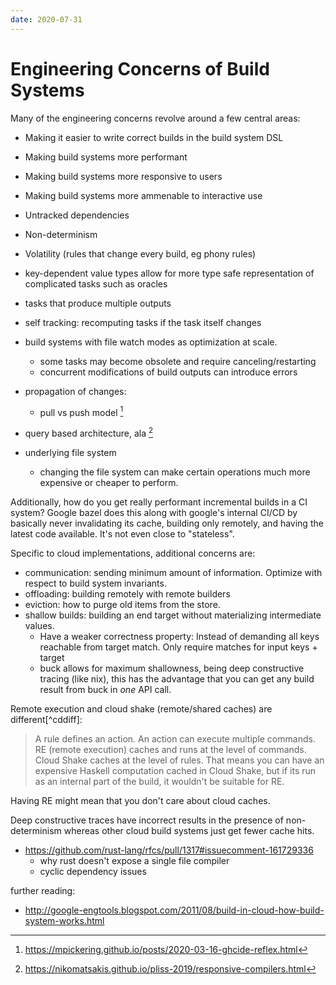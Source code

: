 ```yaml
---
date: 2020-07-31
---
```


# Engineering Concerns of Build Systems

Many of the engineering concerns revolve around a few central areas:

- Making it easier to write correct builds in the build system DSL
- Making build systems more performant
- Making build systems more responsive to users
- Making build systems more ammenable to interactive use

- Untracked dependencies
- Non-determinism
- Volatility (rules that change every build, eg phony rules)
- key-dependent value types allow for more type safe representation of complicated tasks such as oracles
- tasks that produce multiple outputs
- self tracking: recomputing tasks if the task itself changes
- build systems with file watch modes as optimization at scale.
  - some tasks may become obsolete and require canceling/restarting
  - concurrent modifications of build outputs can introduce errors
- propagation of changes:
  - pull vs push model [^reflex]
- query based architecture, ala [^rc]
- underlying file system
  - changing the file system can make certain operations much more expensive or cheaper to perform.

Additionally, how do you get really performant incremental builds in a CI system?
Google bazel does this along with google's internal CI/CD by basically never invalidating its cache, building only remotely, and having the latest code available.
It's not even close to "stateless".

Specific to cloud implementations, additional concerns are:

- communication: sending minimum amount of information. Optimize with respect to build system invariants.
- offloading: building remotely with remote builders
- eviction: how to purge old items from the store.
- shallow builds: building an end target without materializing intermediate values.
  - Have a weaker correctness property: Instead of demanding all keys reachable from target match. Only require matches for input keys + target
  - buck allows for maximum shallowness, being deep constructive tracing (like nix), this has the advantage that you can get any build result from buck in _one_ API call.

Remote execution and cloud shake (remote/shared caches) are different[^cddiff]:

> A rule defines an action. An action can execute multiple commands.
> RE (remote execution) caches and runs at the level of commands.
> Cloud Shake caches at the level of rules.
> That means you can have an expensive Haskell computation cached in Cloud Shake, but if its run as an internal part of the build, it wouldn't be suitable for RE.

Having RE might mean that you don't care about cloud caches.

Deep constructive traces have incorrect results in the presence of non-determinism whereas other cloud build systems just get fewer cache hits.

[^reflex]: <https://mpickering.github.io/posts/2020-03-16-ghcide-reflex.html>
[^rc]: <https://nikomatsakis.github.io/pliss-2019/responsive-compilers.html>
[^csdiff]: https://github.com/ndmitchell/shake/issues/785#issuecomment-732306032

- <https://github.com/rust-lang/rfcs/pull/1317#issuecomment-161729336>
  - why rust doesn't expose a single file compiler
  - cyclic dependency issues

further reading:

- <http://google-engtools.blogspot.com/2011/08/build-in-cloud-how-build-system-works.html>
